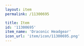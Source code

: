 ```yaml
---
layout: item
permalink: /11300695

title: Item
id: '11300695'
item_name: 'Draconic Headgear'
icon_url: 'item/icon/11300695.png'
---
```

